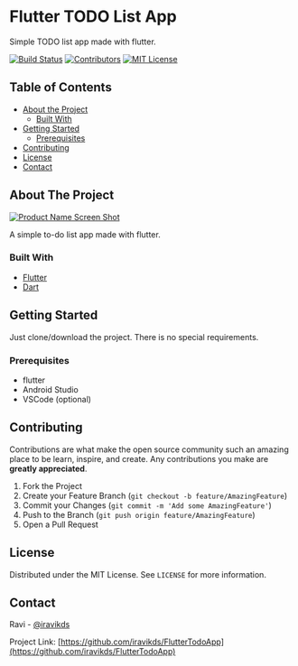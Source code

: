 # Flutter TODO List App
Simple TODO list app made with flutter.

[![Build Status][build-shield]][build-url]
[![Contributors][contributors-shield]][contributors-url]
[![MIT License][license-shield]][license-url]





<!-- TABLE OF CONTENTS -->
## Table of Contents

* [About the Project](#about-the-project)
  * [Built With](#built-with)
* [Getting Started](#getting-started)
  * [Prerequisites](#prerequisites)
* [Contributing](#contributing)
* [License](#license)
* [Contact](#contact)




<!-- ABOUT THE PROJECT -->
## About The Project

[![Product Name Screen Shot][product-screenshot]](https://raviikmr.github.io)

A simple to-do list app made with flutter.

### Built With

* [Flutter](https://flutter.dev)
* [Dart](https://dart.dev/)




<!-- GETTING STARTED -->
## Getting Started

Just clone/download the project. There is no special requirements.

### Prerequisites


* flutter
* Android Studio
* VSCode (optional)



<!-- CONTRIBUTING -->
## Contributing

Contributions are what make the open source community such an amazing place to be learn, inspire, and create. Any contributions you make are **greatly appreciated**.

1. Fork the Project
2. Create your Feature Branch (`git checkout -b feature/AmazingFeature`)
3. Commit your Changes (`git commit -m 'Add some AmazingFeature'`)
4. Push to the Branch (`git push origin feature/AmazingFeature`)
5. Open a Pull Request



<!-- LICENSE -->
## License

Distributed under the MIT License. See `LICENSE` for more information.



<!-- CONTACT -->
## Contact

Ravi - [@iravikds](https://twitter.com/iravikds)

Project Link: [https://github.com/iravikds/FlutterTodoApp](https://github.com/iravikds/FlutterTodoApp)






<!-- MARKDOWN LINKS & IMAGES -->
<!-- https://www.markdownguide.org/basic-syntax/#reference-style-links -->
[build-shield]: https://img.shields.io/badge/build-passing-brightgreen.svg?style=flat-square
[build-url]: #
[contributors-shield]: https://img.shields.io/badge/contributors-1-orange.svg?style=flat-square
[contributors-url]: https://github.com/othneildrew/Best-README-Template/graphs/contributors
[license-shield]: https://img.shields.io/badge/license-MIT-blue.svg?style=flat-square
[license-url]: https://choosealicense.com/licenses/mit
[product-screenshot]: https://github.com/iravikds/FlutterTodoApp/raw/master/screenshots/todo_screenshot.png
